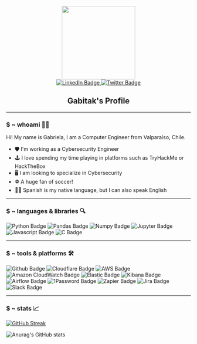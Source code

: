 <div id="header" align="center">
  
  <img src="https://cdn.custom-cursor.com/packs/4204/adventure-time-huntress-wizard-cursor-pack.png" width="200"/>
  
  <div id="badges">
    <a href="https://www.linkedin.com/in/gabitak9/">
      <img src="https://img.shields.io/badge/LinkedIn-green?style=flat-square&logo=linkedin&logoColor=white" alt="LinkedIn Badge"/>
    </a>
    <a href="https://twitter.com/gabitak9">
      <img src="https://img.shields.io/badge/Twitter-green?style=flat-square&logo=twitter&logoColor=white" alt="Twitter Badge"/>
    </a>
  </div>
  <h2>Gabitak's Profile</h2>
</div>

---

### $ ~ whoami :woman_technologist:
Hi! My name is Gabriela, I am a Computer Engineer from Valparaíso, Chile. 
- :shield: I'm working as a Cybersecurity Engineer
- :joystick: I love spending my time playing in platforms such as TryHackMe or HackTheBox
- :desktop_computer: I am looking to specialize in Cybersecurity
- ⚽ A huge fan of soccer!
- 🙇‍♀️ Spanish is my native language, but I can also speak English

---

### $ ~ languages & libraries :mag:

<div id="languages">
  <img src="https://img.shields.io/badge/Python-informational?style=flat-square&logo=python&logoColor=white" alt="Python Badge"/>
  <img src="https://img.shields.io/badge/Pandas-informational?style=flat-square&logo=pandas&logoColor=white" alt="Pandas Badge"/>
  <img src="https://img.shields.io/badge/Numpy-informational?style=flat-square&logo=numpy&logoColor=white" alt="Numpy Badge"/>
  <img src="https://img.shields.io/badge/Jupyter-informational?style=flat-square&logo=jupyter&logoColor=white" alt="Jupyter Badge"/>
  <img src="https://img.shields.io/badge/Javascript-yellow?style=flat-square&logo=javascript&logoColor=white" alt="Javascript Badge"/>
  <img src="https://img.shields.io/badge/C&C++-inactive?style=flat-square&logo=c&logoColor=white" alt="C Badge"/>
</div>

---

### $ ~ tools & platforms 🛠️

<div id="tools">
  <img src="https://img.shields.io/badge/Github-blueviolet?style=flat-square&logo=github&logoColor=white" alt="Github Badge"/>
  <img src="https://img.shields.io/badge/Cloudflare-important?style=flat-square&logo=cloudflare&logoColor=white" alt="Cloudflare Badge"/>
  <img src="https://img.shields.io/badge/SecurityAWS-yellow?style=flat-square&logo=amazonaws&logoColor=white" alt="AWS Badge"/>
  <img src="https://img.shields.io/badge/Amazon CloudWatch-yellow?style=flat-square&logo=amazoncloudwatch&logoColor=white" alt="Amazon CloudWatch Badge"/>
  <img src="https://img.shields.io/badge/Elastic-informational?style=flat-square&logo=elastic&logoColor=white" alt="Elastic Badge"/>
  <img src="https://img.shields.io/badge/Kibana-informational?style=flat-square&logo=kibana&logoColor=white" alt="Kibana Badge"/>
  <img src="https://img.shields.io/badge/Airflow-green?style=flat-square&logo=apacheairflow&logoColor=white" alt="Airflow Badge"/>
  <img src="https://img.shields.io/badge/1Password-informational?style=flat-square&logo=1password&logoColor=white" alt="1Password Badge"/>
  <img src="https://img.shields.io/badge/Zapier-important?style=flat-square&logo=zapier&logoColor=white" alt="Zapier Badge"/>
  <img src="https://img.shields.io/badge/Jira-informational?style=flat-square&logo=jira&logoColor=white" alt="Jira Badge"/>
  <img src="https://img.shields.io/badge/Slack-FF4F8B?style=flat-square&logo=slack&logoColor=white" alt="Slack Badge"/>
</div>

---

### $ ~ stats 📈

[![GitHub Streak](http://github-readme-streak-stats.herokuapp.com?user=Gabitak9&theme=vue-dark&hide_border=true)](https://git.io/streak-stats)

![Anurag's GitHub stats](https://github-readme-stats.vercel.app/api?username=gabitak9&show_icons=true&count_private=true&theme=vue-dark&hide_border=true)


<!---
Gabitak9/Gabitak9 is a ✨ special ✨ repository because its `README.md` (this file) appears on your GitHub profile.
You can click the Preview link to take a look at your changes.
--->
